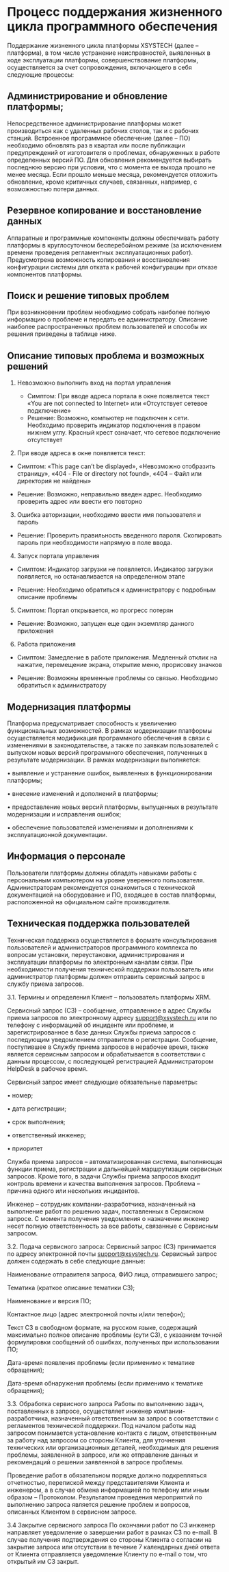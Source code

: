 # Процесс поддержания жизненного цикла программного обеспечения

Поддержание жизненного цикла платформы XSYSTECH (далее – платформа), в том числе устранение неисправностей, выявленных в ходе эксплуатации платформы, совершенствование платформы, осуществляется за счет сопровождения, включающего в себя следующие процессы:

## Администрирование и обновление платформы;
Непосредственное администрирование платформы может производиться как с удаленных рабочих столов, так и с рабочих станций. Встроенное программное обеспечение (далее – ПО) необходимо обновлять раз в квартал или после публикации предупреждений от изготовителя о проблемах, обнаруженных в работе определенных версий ПО. Для обновления рекомендуется выбирать последнюю версию при условии, что с момента ее выхода прошло не менее месяца. Если прошло меньше месяца, рекомендуется отложить обновление, кроме критичных случаев, связанных, например, с возможностью потери данных. 

## Резервное копирование и восстановление данных
Аппаратные и программные компоненты должны обеспечивать работу платформы в круглосуточном бесперебойном режиме (за исключением времени проведения регламентных эксплуатационных работ). Предусмотрена возможность копирования и восстановления конфигурации системы для отката к рабочей конфигурации при отказе компонентов платформы.

## Поиск и решение типовых проблем
При возникновении проблем необходимо собрать наиболее полную информацию о проблеме и передать ее администратору. Описание наиболее распространенных проблем пользователей и способы их решения приведены в таблице ниже.

## Описание типовых проблема и возможных решений
1. Невозможно выполнить вход на портал управления
   - Симптом: При вводе адреса портала в окне появляется текст «You are not connected to Internet» или «Отсутствует сетевое подключение»
   - Решение: Возможно, компьютер не подключен к сети. Необходимо проверить индикатор подключения в правом нижнем углу. Красный крест означает, что сетевое подключение отсутствует

2. При вводе адреса в окне появляется текст: 

- Симптом: «This page can’t be displayed», «Невозможно отобразить страницу», «404 - File or directory not found», «404 – Файл или директория не найдены»

- Решение:  Возможно, неправильно введен адрес. Необходимо проверить адрес или ввести его повторно

3. Ошибка авторизации, необходимо ввести имя пользователя и пароль

- Решение:  Проверить правильность введенного пароля. Скопировать пароль при необходимости напрямую в поле ввода.

4. Запуск портала управления

- Симптом:  Индикатор загрузки не появляется. Индикатор загрузки появляется, но останавливается на определенном этапе

- Решение: Необходимо обратиться к администратору с подробным описание проблемы

5. Симптом: Портал  открывается, но прогресс потерян

- Решение: Возможно, запущен еще один экземпляр данного приложения

6. Работа приложения

- Симптом: Замедление в работе приложения. Медленный отклик на нажатие, перемещение экрана, открытие меню, прорисовку значков

- Решение: Возможны временные проблемы со связью. Необходимо обратиться к администратору

## Модернизация платформы

Платформа предусматривает способность к увеличению функциональных возможностей. В рамках модернизации платформы осуществляется модификация программного обеспечения в связи с изменениями в законодательстве, а также по заявкам пользователей с выпуском новых версий программного обеспечения, полученных в результате модернизации. В рамках модернизации выполняется: 

• выявление и устранение ошибок, выявленных в функционировании платформы; 

• внесение изменений и дополнений в платформы; 

• предоставление новых версий платформы, выпущенных в результате модернизации и исправления ошибок; 

•  обеспечение пользователей изменениями и дополнениями к эксплуатационной документации.

## Информация о персонале 
Пользователи платформы должны обладать навыками работы с персональным компьютером на уровне уверенного пользователя. Администраторам рекомендуется ознакомиться с технической документацией на оборудование и ПО, входящее в состав платформы, расположенной на официальном сайте производителя.

## Техническая поддержка пользователей
Техническая поддержка осуществляется в формате консультирования пользователей и администраторов программного комплекса по вопросам установки, переустановки, администрирования и эксплуатации платформы по электронным каналам связи.  При необходимости получения технической поддержки пользователь или администратор платформы должен отправить сервисный запрос в службу приема запросов.

3.1. Термины и определения
Клиент – пользователь платформы XRM. 

Сервисный запрос (СЗ) – сообщение, отправленное в адрес Службы приема запросов по электронному адресу support@xsystech.ru или по телефону с информацией об инциденте или проблеме, и зарегистрированное в базе данных Службы приема запросов с последующим уведомлением отправителя о регистрации. Сообщение, поступившее в Службу приема запросов в нерабочее время, также является сервисным запросом и обрабатывается в соответствии с данным процессом, с последующей регистрацией Администратором HelpDesk в рабочее время. 

Сервисный запрос имеет следующие обязательные параметры: 

• номер; 

• дата регистрации; 

• срок выполнения; 

• ответственный инженер; 

• приоритет

Служба приема запросов – автоматизированная система, выполняющая функции приема, регистрации и дальнейшей маршрутизации сервисных запросов. Кроме того, в задачи Службы приема запросов входит контроль времени и качества выполнения запросов. Проблема – причина одного или нескольких инцидентов. 

Инженер – сотрудник компании-разработчика, назначенный  на выполнение работ по решению задач, поставленных в Сервисном запросе. С момента получения уведомления о назначении инженер несет полную ответственность за все работы, связанные с Сервисным запросом. 

3.2. Подача сервисного запроса:
Сервисный запрос (СЗ) принимается по адресу электронной почты support@xsystech.ru. Сервисный запрос должен содержать в себе следующие данные:

Наименование отправителя запроса, ФИО лица, отправившего запрос;

Тематика (краткое описание тематики СЗ);

Наименование и версия ПО;

Контактное лицо (адрес электронной почты и/или телефон);

Текст СЗ в свободном формате, на русском языке, содержащий максимально полное описание проблемы (сути СЗ), с указанием точной формулировки сообщений об ошибках, полученных при использовании ПО;

Дата-время появления проблемы (если применимо к тематике обращения);

Дата-время обнаружения проблемы (если применимо к тематике обращения);

3.3. Обработка сервисного запроса
Работы по выполнению задач, поставленных в запросе, осуществляет инженер компании-разработчика, назначенный ответственным за запрос в соответствии c регламентов технической поддержки. Под началом работы над запросом понимается установление контакта с лицом, ответственным за работу над запросом со стороны Клиента, для уточнения технических или организационных деталей, необходимых для решения проблемы, заявленной в запросе, или же отправление данных и рекомендаций о решении заявленной в запросе проблемы. 

Проведение работ в обязательном порядке должно подкрепляться отчетностью, перепиской между представителями Клиента и инженером, а в случае обмена информацией по телефону или иным образом – Протоколом. Результатом проведения мероприятий по выполнению запроса является решение проблем и вопросов, описанных Клиентом в сервисном запросе.

3.4 Закрытие сервисного запроса
По окончании работ по СЗ инженер направляет уведомление о завершении работ в рамках СЗ по e-mail. В случае получения подтверждения со стороны Клиента о согласии на закрытие запроса или отсутствии в течение 7 календарных дней ответа от Клиента отправляется уведомление Клиенту по e-mail о том, что открытый им СЗ закрыт. 
